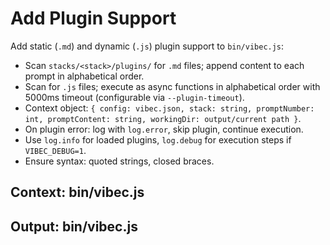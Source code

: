 # Add Plugin Support

Add static (`.md`) and dynamic (`.js`) plugin support to `bin/vibec.js`:
- Scan `stacks/<stack>/plugins/` for `.md` files; append content to each prompt in alphabetical order.
- Scan for `.js` files; execute as async functions in alphabetical order with 5000ms timeout (configurable via `--plugin-timeout`).
- Context object: `{ config: vibec.json, stack: string, promptNumber: int, promptContent: string, workingDir: output/current path }`.
- On plugin error: log with `log.error`, skip plugin, continue execution.
- Use `log.info` for loaded plugins, `log.debug` for execution steps if `VIBEC_DEBUG=1`.
- Ensure syntax: quoted strings, closed braces.

## Context: bin/vibec.js
## Output: bin/vibec.js
